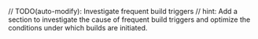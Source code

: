 // TODO(auto-modify): Investigate frequent build triggers
// hint: Add a section to investigate the cause of frequent build triggers and optimize the conditions under which builds are initiated.

